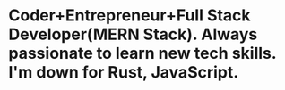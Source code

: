 # Coder+Entrepreneur+Full Stack Developer(MERN Stack). Always passionate to learn new tech skills. I'm down for Rust, JavaScript.

<!---
Apongpoh/Apongpoh is a ✨ special ✨ repository because its `README.md` (this file) appears on your GitHub profile.
You can click the Preview link to take a look at your changes.
--->
